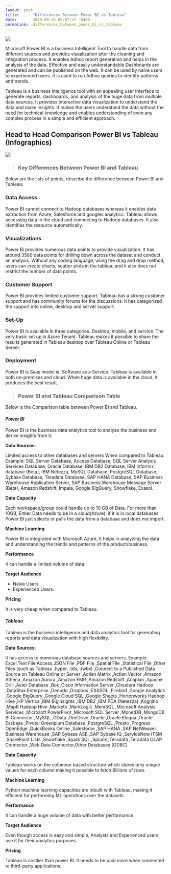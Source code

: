 ```yaml
---
layout: post
title:      "Differences Between Power BI vs Tableau"
date:       2020-09-30 09:07:37 -0400
permalink:  differences_between_power_bi_vs_tableau
---
```



![](https://i0.wp.com/ivyproschool.com/blog/wp-content/uploads/2015/08/versus-banner.png?fit=1080%2C540)



Microsoft Power BI is a business Intelligent Tool to handle data from different sources and provides visualization after the cleaning and integration process. It enables Adhoc report generation and helps in the analysis of the data. Effective and easily understandable Dashboards are generated and can be published on the web. It can be used by naïve users to experienced users. It is used to run Adhoc queries to identify patterns and trends.

Tableau is a business intelligence tool with an appealing user interface to generate reports, dashboards, and analysis of the huge data from multiple data sources. It provides interactive data visualization to understand the data and make insights. It makes the users understand the data without the need for technical knowledge and enables understanding of even any complex process in a simple and efficient approach.


## Head to Head Comparison Power BI vs Tableau (Infographics)

![](https://cdn.educba.com/academy/wp-content/uploads/2018/05/POWER-BI-VS-TABLEAU-info.jpg)

> ### Key Differences Between Power BI and Tableau

Below are the lists of points, describe the difference between Power BI and Tableau:

### Data Access

Power BI cannot connect to Hadoop databases whereas it enables data extraction from Azure, Salesforce and googles analytics. Tableau allows accessing data in the cloud and connecting to Hadoop databases. It also identifies the resource automatically.

### Visualizations

Power Bi provides numerous data points to provide visualization. It has around 3500 data points for drilling down across the dataset and conduct an analysis. Without any coding language, using the drag and drop method, users can create charts, scatter plots in the tableau and it also does not restrict the number of data points.

### Customer Support

Power BI provides limited customer support. Tableau has a strong customer support and has community forums for the discussions. It has categorized the support into online, desktop and server support.

### Set-Up

Power BI is available in three categories. Desktop, mobile, and service. The very basic set up is Azure Tenant. Tableau makes it possible to share the results generated in Tableau desktop over Tableau Online or Tableau Server.

### Deployment

Power BI is Saas model ie. Software as a Service. Tableau is available in both on-premises and cloud. When huge data is available in the cloud, it produces the best result.


> ### Power BI and Tableau Comparison Table

Below is the Comparison table between Power BI and Tableau.

#### *Power  BI*

Power BI is the business data analytics tool to analyze the business and derive insights from it.

**Data Sources:**

Limited access to other databases and servers
When compared to Tableau.
Example:
SQL Server Database, Access Database, SQL Server Analysis Services Database, Oracle Database, IBM DB2 Database, IBM Informix database (Beta), IBM Netezza, MySQL Database, PostgreSQL Database, Sybase Database, Teradata Database, SAP HANA Database, SAP Business Warehouse Application Server, SAP Business Warehouse Message Server (Beta), Amazon Redshift, Impala, Google BigQuery, Snowflake, Exasol.

**Data Capacity**

Each workspace/group could handle up to 10 GB of Data.
For more than 10GB, Either Data needs to be in a cloud(Azure), if it is in local databases Power BI just selects or pulls the data from a database and does not import.

**Machine Learning**

Power BI is integrated with Microsoft Azure, It helps in analyzing the data and understanding the trends and patterns of the product/business.	

**Performance**

It can handle a limited volume of data.

**Target Audience**

* Naïve Users,
* Experienced Users.

**Pricing**

It is very cheap when compared to Tableau.	


#### *Tableau*

Tableau is the business intelligence and data analytics tool for generating reports and data visualization with high flexibility.

**Data Sources:**

It has access to numerous database sources and servers.
Example:
Excel,Text File,Access,JSON File ,PDF File ,Spatial File ,Statistical File ,Other Files (such as Tableau .hyper, .tds, .twbx) ,Connect to a Published Data Source on Tableau Online or Server ,Actian Matrix ,Actian Vector ,Amazon Athena ,Amazon Aurora ,Amazon EMR ,Amazon Redshift ,Anaplan ,Apache Drill ,Aster Database ,Box ,Cisco Information Server ,Cloudera Hadoop ,DataStax Enterprise ,Denodo ,Dropbox ,EXASOL ,Firebird ,Google Analytics ,Google BigQuery ,Google Cloud SQL ,Google Sheets ,Hortonworks Hadoop Hive ,HP Vertica ,IBM BigInsights ,IBM DB2 ,IBM PDA (Netezza) ,Kognitio ,MapR Hadoop Hive ,Marketo ,MarkLogic ,MemSQL ,Microsoft Analysis Services ,Microsoft PowerPivot ,Microsoft SQL Server ,MonetDB ,MongoDB BI Connector ,MySQL ,OData ,OneDrive ,Oracle ,Oracle Eloqua ,Oracle Essbase ,Pivotal Greenplum Database ,PostgreSQL ,Presto ,Progress OpenEdge ,QuickBooks Online ,Salesforce ,SAP HANA ,SAP NetWeaver Business Warehouse ,SAP Sybase ASE ,SAP Sybase IQ ,ServiceNow ITSM ,SharePoint Lists ,Snowflake ,Spark SQL ,Splunk ,Teradata ,Teradata OLAP Connector ,Web Data Connector,Other Databases (ODBC)

**Data Capacity**

Tableau works on the columnar based structure which stores only unique values for each column making it possible to fetch Billions of rows.

**Machine Learning**

Python machine learning capacities are inbuilt with Tableau, making it efficient for performing ML operations over the datasets.

**Performance**

It can handle a huge volume of data with better performance.

**Target Audience**

Even though access is easy and simple, Analysts and Experienced users use it for their analytics purposes.

**Pricing**

Tableau is costlier than power BI. It needs to be paid more when connected to third-party applications.








